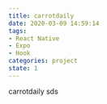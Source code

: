 ```yaml
---
title: carrotdaily
date: 2020-03-09 14:59:14
tags:
- React Native
- Expo
- Hook
categories: project
state: 1
---
```


carrotdaily sds